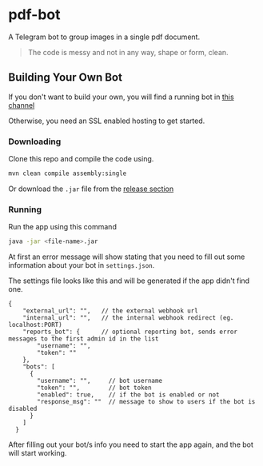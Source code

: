 # pdf-bot
A Telegram bot to group images in a single pdf document.
> The code is messy and not in any way, shape or form, clean.

## Building Your Own Bot

If you don't want to build your own, you will find a running bot in [this channel](https://t.me/s/SwiperTeam)

Otherwise, you need an SSL enabled hosting to get started.

### Downloading
Clone this repo and compile the code using. 
```sh
mvn clean compile assembly:single
```
Or download the `.jar` file from the [release section](https://github.com/MouamleH/pdf-bot/releases/tag/1.1.0)

### Running

Run the app using this command

```sh
java -jar <file-name>.jar
```

At first an error message will show 
stating that you need to fill out some information about your bot in `settings.json`.

The settings file looks like this and will be generated if the app didn't find one.
```json5
{
    "external_url": "",   // the external webhook url
    "internal_url": "",   // the internal webhook redirect (eg. localhost:PORT)
    "reports_bot": {      // optional reporting bot, sends error messages to the first admin id in the list
        "username": "",
        "token": ""
    },
    "bots": [
      {
        "username": "",     // bot username
        "token": "",        // bot token
        "enabled": true,    // if the bot is enabled or not
        "response_msg": ""  // message to show to users if the bot is disabled
      }
    ]
  }
```

After filling out your bot/s info you need to start the app again, and the bot will start working.

